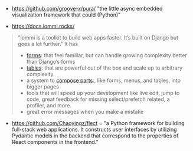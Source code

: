 - https://github.com/groove-x/pura/ "the little async embedded visualization framework that could (Python)"

- https://docs.iommi.rocks/

> "iommi is a toolkit to build web apps faster. It’s built on Django but goes a lot further." It has
>
> - [forms](https://docs.iommi.rocks/en/latest/forms.html): that feel familiar, but can handle growing complexity better than Django’s forms
> - [tables](https://docs.iommi.rocks/en/latest/tables.html): that are powerful out of the box and scale up to arbitrary complexity
> - a system to [compose parts](https://docs.iommi.rocks/en/latest/pages.html):, like forms, menus, and tables, into bigger pages
> - tools that will speed up your development like live edit, jump to code, great feedback for missing select/prefetch related, a profiler, and more.
> - great error messages when you make a mistake

- https://github.com/Chaoyingz/flect = "a Python framework for building full-stack web applications. It constructs user interfaces by utilizing Pydantic models in the backend that correspond to the properties of React components in the frontend."
